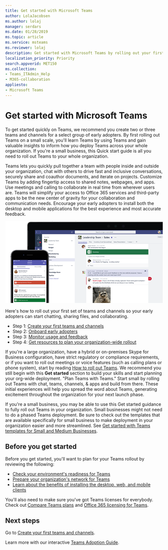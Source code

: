 ```yaml
---
title: Get started with Microsoft Teams
author: LolaJacobsen
ms.author: lolaj
manager: serdars
ms.date: 01/28/2019
ms.topic: article
ms.service: msteams
ms.reviewer: lolaj
description: Get started with Microsoft Teams by rolling out your first teams and channels so you can build your experience with Teams before you deploy widely across your organization.  
localization_priority: Priority
search.appverid: MET150
ms.collection: 
- Teams_ITAdmin_Help
- M365-collaboration
appliesto: 
- Microsoft Teams
---
```


# Get started with Microsoft Teams

To get started quickly on Teams, we recommend you create two or three teams and channels for a select group of early adopters. By first rolling out Teams on a small scale, you'll learn Teams by using Teams and gain valuable insights to inform how you deploy Teams across your whole organization. If you're a small business, this Quick start guide is all you need to roll out Teams to your whole organization.


Teams lets you quickly pull together a team with people inside and outside your organization, chat with others to drive fast and inclusive conversations, securely share and coauthor documents, and iterate on projects. Customize Teams by adding fingertip access to shared notes, webpages, and apps. Use meetings and calling to collaborate in real time from wherever users are. Teams will simplify your access to Office 365 services and  third-party apps to be the new center of gravity for your collaboration and communication needs. Encourage your early adopters to install both the desktop and mobile applications for the best experience and most accurate feedback.

![Screen shot showing the desktop and mobile client user interfaces](media/get-started-microsoft-teams.png "Screen shot showing the Teams desktop client and mobile client user interface" ) 

Here's how to roll out your first set of teams and channels so your early adopters can start chatting, sharing files, and collaborating.

- Step 1: [Create your first teams and channels](get-started-with-teams-create-your-first-teams-and-channels.md)
- Step 2: [Onboard early adopters](get-started-with-teams-onboard-early-adopters.md)
- Step 3: [Monitor usage and feedback](get-started-with-teams-monitor-usage-and-feedback.md)
- Step 4: [Get resources to plan your organization-wide rollout](get-started-with-teams-resources-for-org-wide-rollout.md)

If you're a large organization, have a hybrid or on-premises Skype for Business configuration, have strict regulatory or compliance requirements, or if you want to roll out meetings or voice features (such as calling plans or phone system), start by reading [How to roll out Teams](how-to-roll-out-teams.md). We recommend you still begin with this **Get started** section to build your skills and start planning your org-wide deployment. "Plan Teams with Teams." Start small by rolling out Teams with chat, teams, channels, & apps and build from there. These initial experiences will help you spread the word about Teams, generating excitement throughout the organization for your next launch phase. 

If you're a small business, you may be able to use this Get started guidance to fully roll out Teams in your organization. Small businesses might not need to do a phased Teams deployment. Be sure to check out the templates that are available specifically for small business to make deployment in your organization easier and more streamlined. See [Get started with Teams templates for Small and Medium Businesses](https://docs.microsoft.com/microsoftteams/smb-templates).

## Before you get started

Before you get started, you'll want to plan for your Teams rollout by reviewing the following:

- [Check your environment's readiness for Teams](environment-readiness.md)
- [Prepare your organization's network for Teams](prepare-network.md)
- [Learn about the benefits of installing the desktop, web, and mobile clients](get-clients.md)

You'll also need to make sure you've got Teams licenses for everybody. Check out [Compare Teams plans](https://products.office.com/microsoft-teams/free) and [Office 365 licensing for Teams](office-365-licensing.md). 



## Next steps
Go to [Create your first teams and channels](get-started-with-teams-create-your-first-teams-and-channels.md).

Learn more with our interactive [Teams Adoption Guide](https://aka.ms/teamstoolkit).
